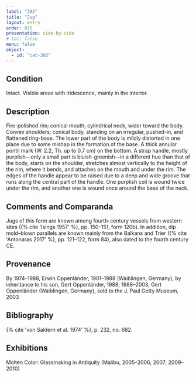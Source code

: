 ```yaml
---
label: "302"
title: "Jug"
layout: entry
order: 825
presentation: side-by-side
# toc: false
menu: false
object:
  - id: "cat-302"
---
```


## Condition

Intact. Visible areas with iridescence, mainly in the interior.

## Description

Fire-polished rim; conical mouth; cylindrical neck, wider toward the body. Convex shoulders; conical body, standing on an irregular, pushed-in, and flattened ring-base. The lower part of the body is mildly distorted in one place due to some mishap in the formation of the base. A thick annular pontil mark (W. 2.2, Th. up to 0.7 cm) on the bottom. A strap handle, mostly purplish—only a small part is bluish-greenish—in a different hue than that of the body, starts on the shoulder, stretches almost vertically to the height of the rim, where it bends, and attaches on the mouth and under the rim. The edges of the handle appear to be raised due to a deep and wide groove that runs along the central part of the handle. One purplish coil is wound twice under the rim, and another one is wound once around the base of the neck.

## Comments and Comparanda

Jugs of this form are known among fourth-century vessels from western sites ({% cite 'Isings 1957' %}, pp. 150–151, form 120b). In addition, dip mold–blown parallels are known mainly from the Balkans and Trier ({% cite 'Antonaras 2017' %}, pp. 121–122, form 84), also dated to the fourth century CE.

## Provenance

By 1974–1988, Erwin Oppenländer, 1901–1988 (Waiblingen, Germany), by inheritance to his son, Gert Oppenländer, 1988; 1988–2003, Gert Oppenländer (Waiblingen, Germany), sold to the J. Paul Getty Museum, 2003

## Bibliography

{% cite 'von Saldern et al. 1974' %}, p. 232, no. 682.

## Exhibitions

Molten Color: Glassmaking in Antiquity (Malibu, 2005–2006; 2007; 2009–2010)